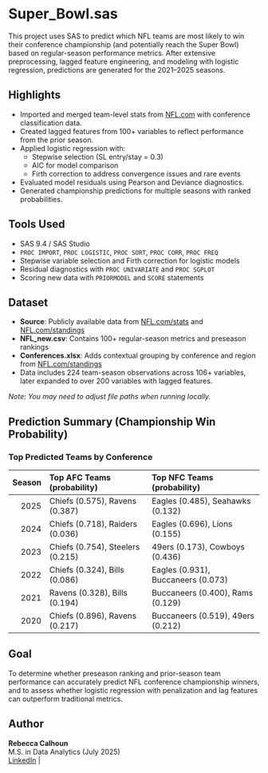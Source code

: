 # Super_Bowl.sas

This project uses SAS to predict which NFL teams are most likely to win their conference championship (and potentially reach the Super Bowl) based on regular-season performance metrics. After extensive preprocessing, lagged feature engineering, and modeling with logistic regression, predictions are generated for the 2021–2025 seasons.

## Highlights

- Imported and merged team-level stats from [NFL.com](https://www.nfl.com/stats/team-stats) with conference classification data.
- Created lagged features from 100+ variables to reflect performance from the prior season.
- Applied logistic regression with:
  - Stepwise selection (SL entry/stay = 0.3)
  - AIC for model comparison
  - Firth correction to address convergence issues and rare events
- Evaluated model residuals using Pearson and Deviance diagnostics.
- Generated championship predictions for multiple seasons with ranked probabilities.

## Tools Used

- SAS 9.4 / SAS Studio
- `PROC IMPORT`, `PROC LOGISTIC`, `PROC SORT`, `PROC CORR`, `PROC FREQ`
- Stepwise variable selection and Firth correction for logistic models
- Residual diagnostics with `PROC UNIVARIATE` and `PROC SGPLOT`
- Scoring new data with `PRIORMODEL` and `SCORE` statements

## Dataset

- **Source**: Publicly available data from [NFL.com/stats](https://www.nfl.com/stats/team-stats/) and [NFL.com/standings](https://www.nfl.com/standings/)
- **NFL_new.csv**: Contains 100+ regular-season metrics and preseason rankings
- **Conferences.xlsx**: Adds contextual grouping by conference and region from [NFL.com/standings](https://www.nfl.com/standings/)
- Data includes 224 team-season observations across 106+ variables, later expanded to over 200 variables with lagged features.

*Note: You may need to adjust file paths when running locally.*

## Prediction Summary (Championship Win Probability)

### Top Predicted Teams by Conference


|   Season | Top AFC Teams (probability)      | Top NFC Teams   (probability)      |
|---------:|:---------------------------------|:-----------------------------------|
|     2025 | Chiefs (0.575), Ravens (0.387)   | Eagles (0.485), Seahawks (0.132)   |
|     2024 | Chiefs (0.718), Raiders (0.036)  | Eagles (0.696), Lions (0.155)      |
|     2023 | Chiefs (0.754), Steelers (0.215) | 49ers (0.173), Cowboys (0.436)     |
|     2022 | Chiefs (0.324), Bills (0.086)    | Eagles (0.931), Buccaneers (0.073) |
|     2021 | Ravens (0.328), Bills (0.194)    | Buccaneers (0.400), Rams (0.129)   |
|     2020 | Chiefs (0.896), Ravens (0.217)   | Buccaneers (0.519), 49ers (0.212)  |



## Goal

To determine whether preseason ranking and prior-season team performance can accurately predict NFL conference championship winners, and to assess whether logistic regression with penalization and lag features can outperform traditional metrics.

## Author

**Rebecca Calhoun**  
M.S. in Data Analytics (July 2025)  
[LinkedIn](https://www.linkedin.com/in/rebecca-calhoun9/) | 

